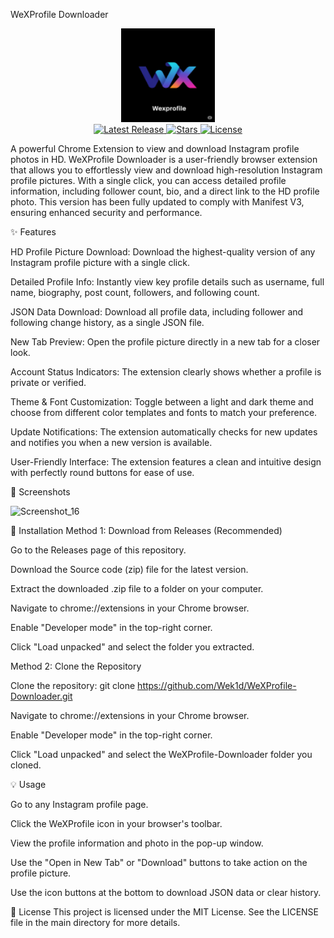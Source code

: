 WeXProfile Downloader

<p align="center">
<img src="icon.png" alt="WeXProfile Downloader Logo" width="150" />
<br/>
<a href="https://github.com/Wek1d/WeXProfile-Downloader/releases/latest">
<img src="https://img.shields.io/github/v/release/Wek1d/WeXProfile-Downloader?style=for-the-badge&logo=github&color=blue" alt="Latest Release"/>
</a>
<a href="https://github.com/Wek1d/WeXProfile-Downloader/stargazers">
<img src="https://img.shields.io/github/stars/Wek1d/WeXProfile-Downloader?style=for-the-badge&logo=github&color=yellow" alt="Stars"/>
</a>
<a href="https://github.com/Wek1d/WeXProfile-Downloader/blob/main/LICENSE">
<img src="https://img.shields.io/github/license/Wek1d/WeXProfile-Downloader?style=for-the-badge&color=green" alt="License"/>
</a>
</p>

A powerful Chrome Extension to view and download Instagram profile photos in HD.
WeXProfile Downloader is a user-friendly browser extension that allows you to effortlessly view and download high-resolution Instagram profile pictures. With a single click, you can access detailed profile information, including follower count, bio, and a direct link to the HD profile photo. This version has been fully updated to comply with Manifest V3, ensuring enhanced security and performance.

✨ Features

HD Profile Picture Download: Download the highest-quality version of any Instagram profile picture with a single click.

Detailed Profile Info: Instantly view key profile details such as username, full name, biography, post count, followers, and following count.

JSON Data Download: Download all profile data, including follower and following change history, as a single JSON file.

New Tab Preview: Open the profile picture directly in a new tab for a closer look.

Account Status Indicators: The extension clearly shows whether a profile is private or verified.

Theme & Font Customization: Toggle between a light and dark theme and choose from different color templates and fonts to match your preference.

Update Notifications: The extension automatically checks for new updates and notifies you when a new version is available.

User-Friendly Interface: The extension features a clean and intuitive design with perfectly round buttons for ease of use.

📸 Screenshots

<p align="center">
</p><img width="1575" height="890" alt="Screenshot_16" src="https://github.com/user-attachments/assets/9e07baff-57f8-4623-a079-9ffaace7316b" />

🚀 Installation
Method 1: Download from Releases (Recommended)

Go to the Releases page of this repository.

Download the Source code (zip) file for the latest version.

Extract the downloaded .zip file to a folder on your computer.

Navigate to chrome://extensions in your Chrome browser.

Enable "Developer mode" in the top-right corner.

Click "Load unpacked" and select the folder you extracted.

Method 2: Clone the Repository

Clone the repository: git clone https://github.com/Wek1d/WeXProfile-Downloader.git

Navigate to chrome://extensions in your Chrome browser.

Enable "Developer mode" in the top-right corner.

Click "Load unpacked" and select the WeXProfile-Downloader folder you cloned.

💡 Usage

Go to any Instagram profile page.

Click the WeXProfile icon in your browser's toolbar.

View the profile information and photo in the pop-up window.

Use the "Open in New Tab" or "Download" buttons to take action on the profile picture.

Use the icon buttons at the bottom to download JSON data or clear history.

📄 License
This project is licensed under the MIT License. See the LICENSE file in the main directory for more details.
